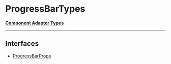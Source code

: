 # ProgressBarTypes

[**Component Adapter Types**](component-inventory.md)

***

## Interfaces

- [ProgressBarProps](ProgressBar.ProgressBarTypes.Interface.ProgressBarProps.md)
